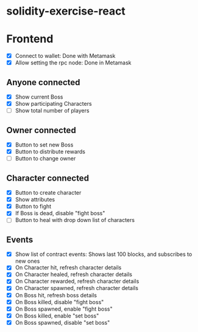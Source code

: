 # solidity-exercise-react

# Frontend

- [x] Connect to wallet: Done with Metamask
- [x] Allow setting the rpc node: Done in Metamask

## Anyone connected

- [x] Show current Boss
- [x] Show participating Characters
- [ ] Show total number of players

## Owner connected

- [x] Button to set new Boss
- [x] Button to distribute rewards
- [ ] Button to change owner

## Character connected

- [x] Button to create character
- [x] Show attributes
- [x] Button to fight
- [x] If Boss is dead, disable "fight boss"
- [ ] Button to heal with drop down list of characters

## Events

- [x] Show list of contract events: Shows last 100 blocks, and subscribes to new ones
- [x] On Character hit, refresh character details
- [x] On Character healed, refresh character details
- [x] On Character rewarded, refresh character details
- [x] On Character spawned, refresh character details
- [x] On Boss hit, refresh boss details
- [x] On Boss killed, disable "fight boss"
- [x] On Boss spawned, enable "fight boss"
- [x] On Boss killed, enable "set boss"
- [x] On Boss spawned, disable "set boss"